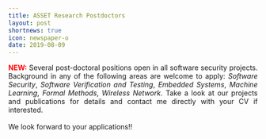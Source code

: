 ```yaml
---
title: ASSET Research Postdoctors
layout: post
shortnews: true
icon: newspaper-o
date: 2019-08-09
---
```

<p style="text-align:justify">
<font color="red"><b>NEW:</b></font>
Several post-doctoral positions open in all software security projects. Background in any of the following areas are welcome to apply: 
<i>Software Security</i>, <i>Software Verification and Testing</i>, <i>Embedded Systems</i>, <i>Machine Learning</i>, <i>Formal Methods</i>, 
<i>Wireless Network</i>. Take a look at our projects and publications for details and contact me directly with your CV if interested.  

<br>
<br>
We look forward to your applications!!

</p> 
